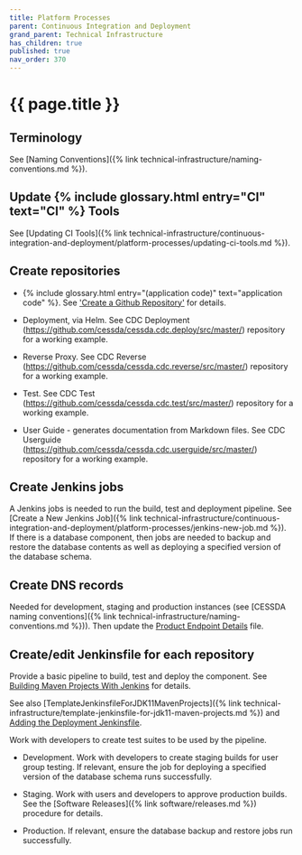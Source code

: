 ```yaml
---
title: Platform Processes
parent: Continuous Integration and Deployment
grand_parent: Technical Infrastructure
has_children: true
published: true
nav_order: 370
---
```


# {{ page.title }}

## Terminology

See [Naming Conventions]({% link technical-infrastructure/naming-conventions.md %}).

## Update {% include glossary.html entry="CI" text="CI" %} Tools

See [Updating CI Tools]({% link technical-infrastructure/continuous-integration-and-deployment/platform-processes/updating-ci-tools.md %}).

## Create repositories

- {% include glossary.html entry="(application code)" text="application code" %}.
        See ['Create a Github Repository'](github-new-repo.html) for details.

- Deployment, via Helm.
        See CDC Deployment (<https://github.com/cessda/cessda.cdc.deploy/src/master/>) repository for a working example.

- Reverse Proxy.
        See CDC Reverse (<https://github.com/cessda/cessda.cdc.reverse/src/master/>) repository for a working example.

- Test.
        See CDC Test (<https://github.com/cessda/cessda.cdc.test/src/master/>) repository for a working example.

- User Guide - generates documentation from Markdown files.
        See CDC Userguide (<https://github.com/cessda/cessda.cdc.userguide/src/master/>) repository for a working example.

## Create Jenkins jobs

A Jenkins jobs is needed to run the build, test and deployment pipeline.
See [Create a New Jenkins Job]({% link technical-infrastructure/continuous-integration-and-deployment/platform-processes/jenkins-new-job.md %}).
If there is a database component, then jobs are needed to backup and restore the database contents
as well as deploying a specified version of the database schema.

## Create DNS records

Needed for development, staging and production instances
(see [CESSDA naming conventions]({% link technical-infrastructure/naming-conventions.md %})).
Then update the
[Product Endpoint Details](https://docs.google.com/spreadsheets/d/1HNkqfw09SCj2ZLeMLH3sUw2LIYyjP6hUIXbpsrWULMo/edit?usp=sharing) file.

## Create/edit Jenkinsfile for each repository

Provide a basic pipeline to build, test and deploy the component.
See [Building Maven Projects With Jenkins](../building-maven-projects-with-jenkins.html)
for details.

See also [TemplateJenkinsfileForJDK11MavenProjects]({% link technical-infrastructure/template-jenkinsfile-for-jdk11-maven-projects.md %})
and [Adding the Deployment Jenkinsfile](../building-docker-images-on-jenkins/adding-the-deployment-jenkinsfile.html).

Work with developers to create test suites to be used by the pipeline.

- Development. Work with developers to create staging builds for user group testing.
        If relevant, ensure the job for deploying a specified version of the database schema runs successfully.

- Staging. Work with users and developers to approve production builds.
        See the [Software Releases]({% link software/releases.md %}) procedure for details.

- Production. If relevant, ensure the database backup and restore jobs run successfully.
